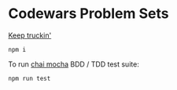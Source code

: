 # Codewars Problem Sets

[Keep truckin'](https://www.codewars.com/dashboard)

`npm i`

To run [chai mocha](https://www.chaijs.com/) BDD / TDD test suite:

`npm run test`
